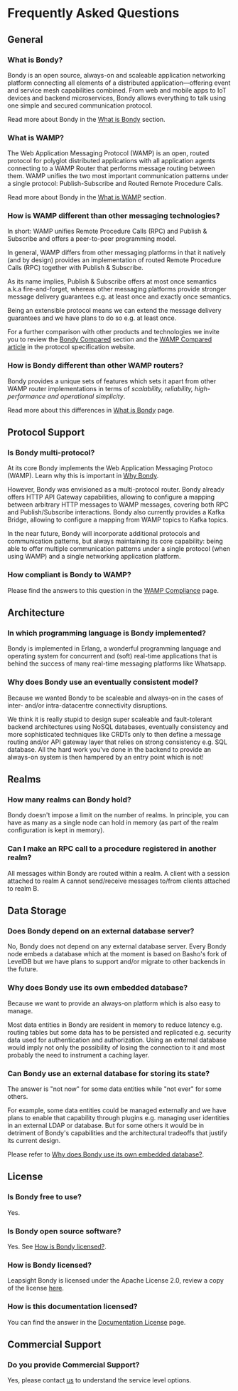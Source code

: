 # Frequently Asked Questions

## General

### What is Bondy?

Bondy is an open source, always-on and scaleable application networking platform connecting all elements of a distributed application—offering event and service mesh capabilities combined. From web and mobile apps to IoT devices and backend microservices, Bondy allows everything to talk using one simple and secured communication protocol.

Read more about Bondy in the [What is Bondy](/concepts/what_is_bondy) section.

### What is WAMP?

The Web Application Messaging Protocol (WAMP) is an open, routed protocol for polyglot distributed applications with all application agents connecting to a WAMP Router that performs message routing between them. WAMP unifies the two most important communication patterns under a single protocol: Publish-Subscribe and Routed Remote Procedure Calls.

Read more about Bondy in the [What is WAMP](/concepts/what_is_wamp) section.

### How is WAMP different than other messaging technologies?

In short: WAMP unifies Remote Procedure Calls (RPC) and Publish & Subscribe and offers a peer-to-peer programming model.

In general, WAMP differs from other messaging platforms in that it natively (and by design) provides an implementation of routed Remote Procedure Calls (RPC) together with Publish & Subscribe.

As its name implies, Publish & Subscribe offers at most once semantics a.k.a fire-and-forget, whereas other messaging platforms provide stronger message delivery guarantees e.g. at least once and exactly once semantics.

Being an extensible protocol means we can extend the message delivery guarantees and we have plans to do so e.g. at least once.

For a further comparison with other products and technologies we invite you to review the [Bondy Compared](/about/bondy_compared) section and the [WAMP Compared article](https://wamp-proto.org/comparison.html) in the protocol specification website.

### How is Bondy different than other WAMP routers?

Bondy provides a unique sets of features which sets it apart from other WAMP router implementations in terms of *scalability, reliability, high-performance and operational simplicity*.

Read more about this differences in [What is Bondy](https://www.notion.so/What-is-Bondy-fac8112658494e0ca15611a8cfd201e8) page.

## Protocol Support

### Is Bondy multi-protocol?

At its core Bondy implements the Web Application Messaging Protoco (WAMP). Learn why this is important in [Why Bondy](/concepts/why_bondy).

However, Bondy was envisioned as a multi-protocol router. Bondy already offers HTTP API Gateway capabilities, allowing to configure a mapping between arbitrary HTTP messages to WAMP messages, covering both RPC and Publish/Subscribe interactions.  Bondy also currently provides a Kafka Bridge, allowing to configure a mapping from WAMP topics to Kafka topics.

In the near future, Bondy will incorporate additional protocols and communication patterns, but always maintaining its core capability: being able to offer multiple communication patterns under a single protocol (when using WAMP) and a single networking application platform.

### How compliant is Bondy to WAMP?

Please find the answers to this question in the [WAMP Compliance](/concepts/wamp/compliance.md) page.


## Architecture

### In which programming language is Bondy implemented?

Bondy is implemented in Erlang, a wonderful programming language and operating system for concurrent and (soft) real-time applications that is behind the success of many real-time messaging platforms like Whatsapp.

### Why does Bondy use an eventually consistent model?

Because we wanted Bondy to be scaleable and always-on in the cases of inter- and/or intra-datacentre connectivity disruptions.

We think it is really stupid to design super scaleable and fault-tolerant backend architectures using NoSQL databases, eventually consistency and more sophisticated techniques like CRDTs only to then define a message routing and/or API gateway layer that relies on strong consistency e.g. SQL database. All the hard work you've done in the backend to provide an always-on system is then hampered by an entry point which is not!

## Realms

### How many realms can Bondy hold?
Bondy doesn't impose a limit on the number of realms. In principle, you can have as many as a single node can hold in memory (as part of the realm configuration is kept in memory).

### Can I make an RPC call to a procedure registered in another realm?
All messages within Bondy are routed within a realm. A client with a session attached to realm A cannot send/receive messages to/from clients attached to realm B.

## Data Storage

### Does Bondy depend on an external database server?

No, Bondy does not depend on any external database server. Every Bondy node embeds a database which at the moment is based on Basho's fork of LevelDB but we have plans to support and/or migrate to other backends in the future.

### Why does Bondy use its own embedded database?

Because we want to provide an always-on platform which is also easy to manage.

Most data entities in Bondy are resident in memory to reduce latency e.g. routing tables but some data has to be persisted and replicated e.g. security data used for authentication and authorization. Using an external database would imply not only the possibility of losing the connection to it and most probably the need to instrument a caching layer.

### Can Bondy use an external database for storing its state?

The answer is "not now" for some data entities while "not ever" for some others.

For example, some data entities could be managed externally and we have plans to enable that capability through plugins e.g. managing user identities in an external LDAP or database. But for some others it would be in detriment of Bondy's capabilities and the architectural tradeoffs that justify its current design.

Please refer to [Why does Bondy use its own embedded database?](https://www.notion.so/FAQs-f4c4d6b48cfa40e7b3e6fc6d0173ac87).

## License

### Is Bondy free to use?

Yes.

### Is Bondy open source software?

Yes. See [How is Bondy licensed?](https://www.notion.so/FAQs-f4c4d6b48cfa40e7b3e6fc6d0173ac87).

### How is Bondy licensed?

Leapsight Bondy is licensed under the Apache License 2.0, review a copy of the license [here](https://gitlab.com/leapsight/bondy/blob/develop/LICENSE).

### How is this documentation licensed?

You can find the answer in the [Documentation License](https://www.notion.so/Documentation-License-47b7f938c4c343a89672e9f67f000f5c)  page.

## Commercial Support

### Do you provide Commercial Support?

Yes, please contact [us](mailto:info@leapsight.com) to understand the service level options.